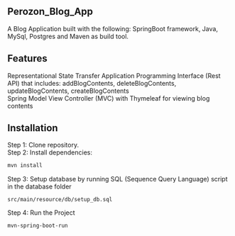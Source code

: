 ## Perozon_Blog_App
A Blog Application built with the following: SpringBoot framework, Java, MySql, Postgres and Maven as build tool.<br/>

## Features
Representational State Transfer Application Programming Interface (Rest API) that includes: addBlogContents, deleteBlogContents, updateBlogContents, createBlogContents </br>
Spring Model View Controller (MVC) with Thymeleaf for viewing blog contents</br>

<h2> Installation </h2>
Step 1: Clone repository.<br/>
Step 2: Install dependencies:

```Java
mvn install
```
Step 3: Setup database by running SQL (Sequence Query Language) script in the database folder </br>

```
src/main/resource/db/setup_db.sql
```
Step 4: Run the Project </br>

```
mvn-spring-boot-run
```
